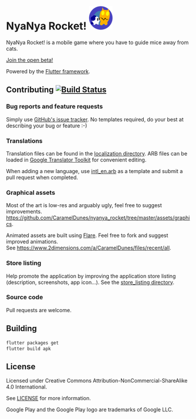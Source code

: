 # NyaNya Rocket! <img src="https://github.com/CaramelDunes/nyanya_rocket/raw/master/assets/graphics/app_icon.png?raw=1" width="64" height="64" alt="Logo">

NyaNya Rocket! is a mobile game where you have to guide mice away from cats.

<!--- <a href='https://play.google.com/store/apps/details?id=fr.carameldunes.nyanyarocket'><img alt='Get it on Google Play' src='https://play.google.com/intl/en_us/badges/images/generic/en_badge_web_generic.png' height=100/></a> --->
[Join the open beta!](https://play.google.com/apps/testing/fr.carameldunes.nyanyarocket)

Powered by the [Flutter framework](https://flutter.dev).

## Contributing [![Build Status](https://api.cirrus-ci.com/github/CaramelDunes/nyanya_rocket.svg)](https://cirrus-ci.com/github/CaramelDunes/nyanya_rocket.svg)
### Bug reports and feature requests
Simply use [GitHub's issue tracker](https://github.com/CaramelDunes/nyanya_rocket/issues).
No templates required, do your best at describing your bug or feature :-)

### Translations
Translation files can be found in the [localization directory](https://github.com/CaramelDunes/nyanya_rocket/tree/master/localization). 
ARB files can be loaded in [Google Translator Toolkit](https://translate.google.com/toolkit/) for convenient editing. 

When adding a new language, use [intl_en.arb](https://github.com/CaramelDunes/nyanya_rocket/blob/master/localization/intl_en.arb) as a template and submit a pull request when completed.

### Graphical assets
Most of the art is low-res and arguably ugly, feel free to suggest improvements.
https://github.com/CaramelDunes/nyanya_rocket/tree/master/assets/graphics.

Animated assets are built using [Flare](https://www.2dimensions.com/about-flare).
Feel free to fork and suggest improved animations. \
See https://www.2dimensions.com/a/CaramelDunes/files/recent/all.

### Store listing
Help promote the application by improving the application store listing (description, screenshots, app icon...).
See the [store_listing directory](https://github.com/CaramelDunes/nyanya_rocket/tree/master/store_listing).

### Source code
Pull requests are welcome.

## Building
```
flutter packages get
flutter build apk
```

## License
Licensed under Creative Commons Attribution-NonCommercial-ShareAlike 4.0 International.

See [LICENSE](LICENSE) for more information.

Google Play and the Google Play logo are trademarks of Google LLC.
